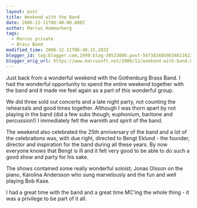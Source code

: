 ```yaml
---
layout: post
title: Weekend with the Band
date: 2006-12-11T06:40:00.000Z
author: Marcus Hammarberg
tags:
  - Marcus private
  - Brass Band
modified_time: 2006-12-11T06:48:15.203Z
blogger_id: tag:blogger.com,1999:blog-36533086.post-5673834059834811622
blogger_orig_url: https://www.marcusoft.net/2006/12/weekend-with-band.html
---
```


Just back from a wonderful weekend with the Gothenburg Brass Band. I had the wonderful opportunity to spend the entire weekend together with the band and it made me feel again as a part of this wonderful group.

We did three sold out concerts and a late night party, not counting the rehearsals and good times together. Although I was thorn apart by not playing in the band (did a few subs though; euphonium, baritone and percussion!) I immediately felt the warmth and spirit of the band.

The weekend also celebrated the 25th anniversary of the band and a lot of the celebrations was, with due right, directed to Bengt Eklund - the founder, director and inspiration for the band during all these years. By now everyone knows that Bengt is ill and it felt very good to be able to do such a good show and party for his sake.

The shows contained some really wonderful soloist; Jonas Olsson on the piano, Karolina Andersson who sung marvelously and the fun and well playing Bob Kase.

I had a great time with the band and a great time MC'ing the whole thing - it was a privilege to be part of it all.

